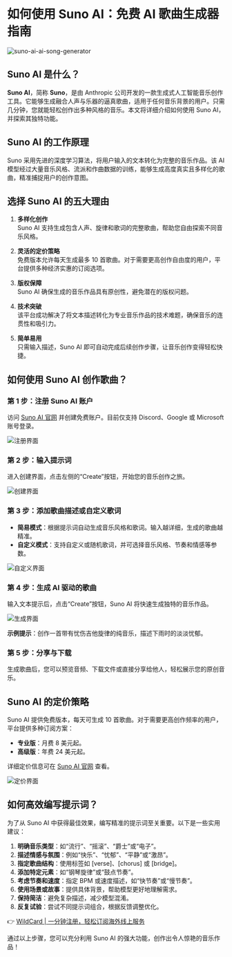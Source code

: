 # 如何使用 Suno AI：免费 AI 歌曲生成器指南

![suno-ai-ai-song-generator](https://bbtdd.com/img/033452666739.webp)

## Suno AI 是什么？

**Suno AI**，简称 **Suno**，是由 Anthropic 公司开发的一款生成式人工智能音乐创作工具。它能够生成融合人声与乐器的逼真歌曲，适用于任何音乐背景的用户。只需几分钟，您就能轻松创作出多种风格的音乐。本文将详细介绍如何使用 Suno AI，并探索其独特功能。

## Suno AI 的工作原理

Suno 采用先进的深度学习算法，将用户输入的文本转化为完整的音乐作品。该 AI 模型经过大量音乐风格、流派和作曲数据的训练，能够生成高度真实且多样化的歌曲，精准捕捉用户的创作意图。

## 选择 Suno AI 的五大理由

1. **多样化创作**  
   Suno AI 支持生成包含人声、旋律和歌词的完整歌曲，帮助您自由探索不同音乐风格。

2. **灵活的定价策略**  
   免费版本允许每天生成最多 10 首歌曲。对于需要更高创作自由度的用户，平台提供多种经济实惠的订阅选项。

3. **版权保障**  
   Suno AI 确保生成的音乐作品具有原创性，避免潜在的版权问题。

4. **技术突破**  
   该平台成功解决了将文本描述转化为专业音乐作品的技术难题，确保音乐的连贯性和吸引力。

5. **简单易用**  
   只需输入描述，Suno AI 即可自动完成后续创作步骤，让音乐创作变得轻松快捷。

## 如何使用 Suno AI 创作歌曲？

### 第 1 步：注册 Suno AI 账户

访问 [Suno AI 官网](https://suno.com) 并创建免费账户。目前仅支持 Discord、Google 或 Microsoft 账号登录。

![注册界面](https://bbtdd.com/img/036350809575696.webp)

### 第 2 步：输入提示词

进入创建界面，点击左侧的“Create”按钮，开始您的音乐创作之旅。

![创建界面](https://bbtdd.com/img/0064892337663183.webp)

### 第 3 步：添加歌曲描述或自定义歌词

- **简易模式**：根据提示词自动生成音乐风格和歌词。输入越详细，生成的歌曲越精准。  
- **自定义模式**：支持自定义或随机歌词，并可选择音乐风格、节奏和情感等参数。  

![自定义界面](https://bbtdd.com/img/799837464.webp)

### 第 4 步：生成 AI 驱动的歌曲

输入文本提示后，点击“Create”按钮，Suno AI 将快速生成独特的音乐作品。

![生成界面](https://bbtdd.com/img/387917415.webp)

**示例提示**：创作一首带有忧伤吉他旋律的纯音乐，描述下雨时的淡淡忧郁。

### 第 5 步：分享与下载

生成歌曲后，您可以预览音频、下载文件或直接分享给他人，轻松展示您的原创音乐。

## Suno AI 的定价策略

Suno AI 提供免费版本，每天可生成 10 首歌曲。对于需要更高创作频率的用户，平台提供多种订阅方案：

- **专业版**：月费 8 美元起。  
- **高级版**：年费 24 美元起。  

详细定价信息可在 [Suno AI 官网](https://suno.com) 查看。

![定价界面](https://bbtdd.com/img/43325391912745.webp)

## 如何高效编写提示词？

为了从 Suno AI 中获得最佳效果，编写精准的提示词至关重要。以下是一些实用建议：

1. **明确音乐类型**：如“流行”、“摇滚”、“爵士”或“电子”。  
2. **描述情感与氛围**：例如“快乐”、“忧郁”、“平静”或“激昂”。  
3. **指定歌曲结构**：使用标签如 [verse]、[chorus] 或 [bridge]。  
4. **添加特定元素**：如“钢琴旋律”或“鼓点节奏”。  
5. **考虑节奏和速度**：指定 BPM 或速度描述，如“快节奏”或“慢节奏”。  
6. **使用场景或故事**：提供具体背景，帮助模型更好地理解需求。  
7. **保持简洁**：避免复杂描述，减少模型混淆。  
8. **反复试验**：尝试不同提示词组合，根据反馈调整优化。

👉 [WildCard | 一分钟注册，轻松订阅海外线上服务](https://bbtdd.com/WildCard)

通过以上步骤，您可以充分利用 Suno AI 的强大功能，创作出令人惊艳的音乐作品！